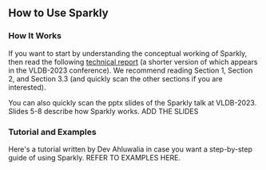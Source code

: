 ## How to Use Sparkly

### How It Works

If you want to start by understanding the conceptual working of Sparkly, then read the following [technical report](https://pages.cs.wisc.edu/~anhai/papers1/sparkly-tr22.pdf) (a shorter version of which appears in the VLDB-2023 conference). We recommend reading Section 1, Section 2, and Section 3.3 (and quickly scan the other sections if you are interested). 

You can also quickly scan the pptx slides of the Sparkly talk at VLDB-2023. Slides 5-8 describe how Sparkly works. ADD THE SLIDES

### Tutorial and Examples

Here's a tutorial written by Dev Ahluwalia in case you want a step-by-step guide of using Sparkly. REFER TO EXAMPLES HERE.


